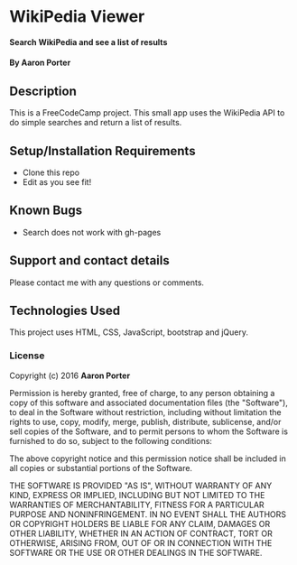# WikiPedia Viewer

#### Search WikiPedia and see a list of results

#### By **Aaron Porter**

## Description

This is a FreeCodeCamp project. This small app uses the WikiPedia API to do simple searches and return a list of results.

## Setup/Installation Requirements

* Clone this repo
* Edit as you see fit!

## Known Bugs

* Search does not work with gh-pages

## Support and contact details

Please contact me with any questions or comments.

## Technologies Used

This project uses HTML, CSS, JavaScript, bootstrap and jQuery.

### License

Copyright (c) 2016 **Aaron Porter**

Permission is hereby granted, free of charge, to any person obtaining a copy of this software and associated documentation files (the "Software"), to deal in the Software without restriction, including without limitation the rights to use, copy, modify, merge, publish, distribute, sublicense, and/or sell copies of the Software, and to permit persons to whom the Software is furnished to do so, subject to the following conditions:

The above copyright notice and this permission notice shall be included in all copies or substantial portions of the Software.

THE SOFTWARE IS PROVIDED "AS IS", WITHOUT WARRANTY OF ANY KIND, EXPRESS OR IMPLIED, INCLUDING BUT NOT LIMITED TO THE WARRANTIES OF MERCHANTABILITY, FITNESS FOR A PARTICULAR PURPOSE AND NONINFRINGEMENT. IN NO EVENT SHALL THE AUTHORS OR COPYRIGHT HOLDERS BE LIABLE FOR ANY CLAIM, DAMAGES OR OTHER LIABILITY, WHETHER IN AN ACTION OF CONTRACT, TORT OR OTHERWISE, ARISING FROM, OUT OF OR IN CONNECTION WITH THE SOFTWARE OR THE USE OR OTHER DEALINGS IN THE SOFTWARE.
